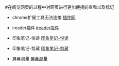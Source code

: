 #在阅览网页的过程中对网页进行更加便捷的查看以及标记

- chrome扩展工具无法连接
	<a href="http://www.cnplugins.com/">插件网</a>

- ireader插件
	<a href="http://www.cnplugins.com/news/ireader/">ireader插件</a>

- 印象笔记-悦读
	<a href="http://www.cnplugins.com/office/clearly/">印象笔记-悦读</a>

- 印象笔记-剪藏
	<a href="http://www.cnplugins.com/office/evernote-web-clipper/">印象笔记-剪藏</a>
	
- 屏幕测量
	<a href="http://www.cnplugins.com/devtool/measureit/">屏幕测量</a>
